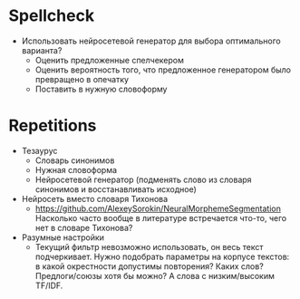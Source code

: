 # Spellcheck

* Использовать нейросетевой генератор для выбора оптимального варианта?
  * Оценить предложенные спелчекером
  * Оценить вероятность того, что предложенное генератором было превращено в опечатку
  * Поставить в нужную словоформу

# Repetitions

* Тезаурус
  * Словарь синонимов
  * Нужная словоформа
  * Нейросетевой генератор (подменять слово из словаря синонимов и восстанавливать исходное)
* Нейросеть вместо словаря Тихонова
  * https://github.com/AlexeySorokin/NeuralMorphemeSegmentation 
    Насколько часто вообще в литературе встречается что-то, чего нет в словаре Тихонова?
* Разумные настройки
  * Текущий фильтр невозможно использовать, он весь текст подчеркивает. Нужно подобрать параметры
  на корпусе текстов: в какой окрестности допустимы повторения? Каких слов? Предлоги/союзы хотя бы можно?
  А слова с низким/высоким TF/IDF. 

 

